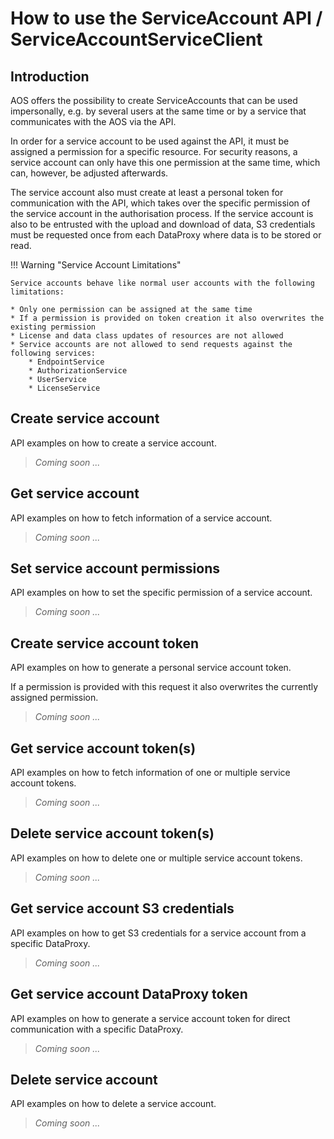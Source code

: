 
# How to use the ServiceAccount API / ServiceAccountServiceClient

## Introduction

AOS offers the possibility to create ServiceAccounts that can be used impersonally, 
e.g. by several users at the same time or by a service that communicates with the AOS via the API.

In order for a service account to be used against the API, it must be assigned a permission for a specific resource. 
For security reasons, a service account can only have this one permission at the same time, which can, however, be adjusted afterwards. 

The service account also must create at least a personal token for communication with the API, 
which takes over the specific permission of the service account in the authorisation process. 
If the service account is also to be entrusted with the upload and download of data, S3 credentials must be requested once from each DataProxy where data is to be stored or read. 

!!! Warning "Service Account Limitations"

    Service accounts behave like normal user accounts with the following limitations:

    * Only one permission can be assigned at the same time
    * If a permission is provided on token creation it also overwrites the existing permission
    * License and data class updates of resources are not allowed
    * Service accounts are not allowed to send requests against the following services:
        * EndpointService
        * AuthorizationService
        * UserService
        * LicenseService


## Create service account

API examples on how to create a service account.

> _Coming soon ..._


## Get service account

API examples on how to fetch information of a service account.

> _Coming soon ..._


## Set service account permissions 

API examples on how to set the specific permission of a service account.

> _Coming soon ..._


## Create service account token

API examples on how to generate a personal service account token.

If a permission is provided with this request it also overwrites the currently assigned permission.

> _Coming soon ..._


## Get service account token(s)

API examples on how to fetch information of one or multiple service account tokens.

> _Coming soon ..._


## Delete service account token(s)

API examples on how to delete one or multiple service account tokens.

> _Coming soon ..._


## Get service account S3 credentials

API examples on how to get S3 credentials for a service account from a specific DataProxy.

> _Coming soon ..._


## Get service account DataProxy token

API examples on how to generate a service account token for direct communication with a specific DataProxy.

> _Coming soon ..._


## Delete service account

API examples on how to delete a service account.

> _Coming soon ..._
